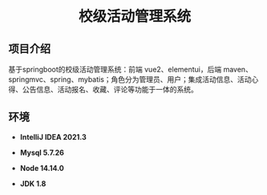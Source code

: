 <p><h1 align="center">校级活动管理系统</h1></p>



## 项目介绍
基于springboot的校级活动管理系统：前端 vue2、elementui，后端 maven、springmvc、spring、mybatis；角色分为管理员、用户；集成活动信息、活动心得、公告信息、活动报名、收藏、评论等功能于一体的系统。

## 环境

- <b>IntelliJ IDEA 2021.3</b>

- <b>Mysql 5.7.26</b>

- <b>Node 14.14.0</b>

- <b>JDK 1.8</b>


